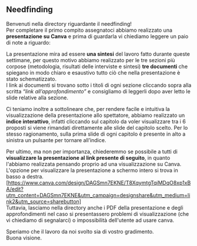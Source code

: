 ## Needfinding    

Benvenuti nella directory riguardante il needfinding!   
Per completare il primo compito assegnatoci abbiamo realizzato una **presentazione su Canva** e prima di guardarla vi chiediamo leggere un paio di note a riguardo:   

La presentazione mira ad essere **una sintesi** del lavoro fatto durante queste settimane, per questo motivo abbiamo realizzato per le tre sezioni più corpose (metodologia, risultati delle interviste e sintesi) **tre documenti** che spiegano in modo chiaro e esaustivo tutto ciò che nella presentazione è stato schematizzato.   
I link ai documenti si trovano sotto i titoli di ogni sezione cliccando sopra alla scritta *“link all’approfondimento”* e consigliamo di leggerli dopo aver letto le slide relative alla sezione.    

Ci teniamo inoltre a sottolineare che, per rendere facile e intuitiva la visualizzazione della presentazione allo spettatore, abbiamo realizzato un **indice interattivo**, infatti cliccando sul capitolo da voler visualizzare tra i 6 proposti si viene rimandati direttamente alle slide del capitolo scelto. Per lo stesso ragionamento, sulla prima slide di ogni capitolo è presente in alto a sinistra un pulsante per tornare all’indice.  

Per ultimo, ma non per importanza, chiederemmo se possibile a tutti di **visualizzare la presentazione al link presente di seguito**, in quanto l'abbiamo realizzata pensando proprio ad una visualizzazione su Canva. L'opzione per visualizzare la presentazione a schermo intero si trova in basso a destra.   
[https://www.canva.com/design/DAGSmn7EKNE/T8XqymtgTqiMDqO8xp1xBA/edit?utm_content=DAGSmn7EKNE&utm_campaign=designshare&utm_medium=link2&utm_source=sharebutton]  
Tuttavia, lasciamo nella directory anche i PDF della presentazione e degli approfondimenti nel caso si presentassero problemi di visualizzazione (che vi chiediamo di segnalarci) o impossibilità dell'utente ad usare canva.  

Speriamo che il lavoro da noi svolto sia di vostro gradimento.  
Buona visione.
